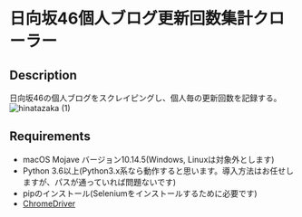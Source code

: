 日向坂46個人ブログ更新回数集計クローラー
====
## Description
日向坂46の個人ブログをスクレイピングし、個人毎の更新回数を記録する。
![hinatazaka (1)](https://user-images.githubusercontent.com/50019567/59351617-c9472700-8d59-11e9-9031-161a040b5ddc.gif)
## Requirements
- macOS Mojave バージョン10.14.5(Windows, Linuxは対象外とします)
- Python 3.6以上(Python3.x系なら動作すると思います。導入方法はお任せしますが、パスが通っていれば問題ないです)
- pipのインストール(Seleniumをインストールするために必要です)
- [ChromeDriver](http://chromedriver.chromium.org/downloads)